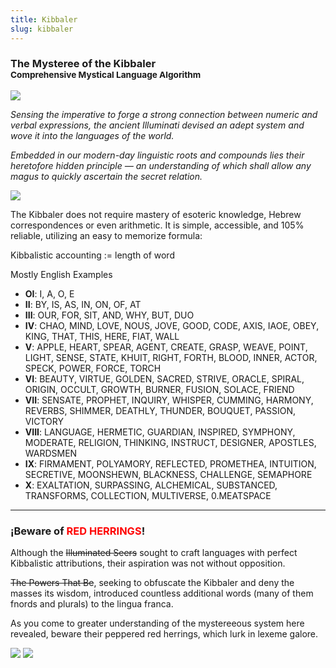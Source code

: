 ```yaml
---
title: Kibbaler
slug: kibbaler
---
```


<p class="center">
  <h3>The Mysteree of the Kibbaler
  <br><small>Comprehensive Mystical Language Algorithm</small></h3>
</p>
<img src="/image/line-t.png" class="nozoom">

*Sensing the imperative to forge a strong connection between numeric and verbal expressions, the ancient Illuminati devised an adept system and wove it into the languages of the world.*

*Embedded in our modern-day linguistic roots and compounds lies their heretofore hidden principle — an understanding of which shall allow any magus to quickly ascertain the secret relation.*

<img src="/image/line-b.png" class="nozoom">

The Kibbaler does not require mastery of esoteric knowledge, Hebrew correspondences or even arithmetic. It is simple, accessible, and 105% reliable, utilizing an easy to memorize formula:

<div class="well">Kibbalistic accounting := length of word</div>

Mostly English Examples


- **OI**: I, A, O, E
- **II**: BY, IS, AS, IN, ON, OF, AT
- **III**: OUR, FOR, SIT, AND, WHY, BUT, DUO
- **IV**: CHAO, MIND, LOVE, NOUS, JOVE, GOOD, CODE, AXIS, IAOE, OBEY, KING, THAT, THIS, HERE, FIAT, WALL
- **V**: APPLE, HEART, SPEAR, AGENT, CREATE, GRASP, WEAVE, POINT, LIGHT, SENSE, STATE, KHUIT, RIGHT, FORTH, BLOOD, INNER, ACTOR, SPECK, POWER, FORCE, TORCH
- **VI**: BEAUTY, VIRTUE, GOLDEN, SACRED, STRIVE, ORACLE, SPIRAL, ORIGIN, OCCULT, GROWTH, BURNER, FUSION, SOLACE, FRIEND
- **VII**: SENSATE, PROPHET, INQUIRY, WHISPER, CUMMING, HARMONY, REVERBS, SHIMMER, DEATHLY, THUNDER, BOUQUET, PASSION, VICTORY
- **VIII**: LANGUAGE, HERMETIC, GUARDIAN, INSPIRED, SYMPHONY, MODERATE, RELIGION, THINKING, INSTRUCT, DESIGNER, APOSTLES, WARDSMEN
- **IX**: FIRMAMENT, POLYAMORY, REFLECTED, PROMETHEA, INTUITION, SECRETIVE, MOONSHEWN, BLACKNESS, CHALLENGE, SEMAPHORE
- **X**: EXALTATION, SURPASSING, ALCHEMICAL, SUBSTANCED, TRANSFORMS, COLLECTION, MULTIVERSE, 0.MEATSPACE

<hr/>
<h3>¡Beware of <span style="color: red">RED HERRINGS</span>!</h3>

Although the ~~Illuminated Seers~~ sought to craft languages with perfect Kibbalistic attributions, their aspiration was not without opposition.

~~The Powers That Be~~, seeking to obfuscate the Kibbaler and deny the masses its wisdom, introduced countless additional words (many of them fnords and plurals) to the lingua franca.

As you come to greater understanding of the mystereeous system here revealed, beware their peppered red herrings, which lurk in lexeme galore.

<img src="/image/rabbit+quill.png" class="center nozoom">

<img src="/image/world.sm.png">

